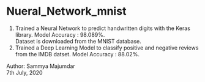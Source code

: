# Nueral_Network_mnist  

1) Trained a Neural Network to predict handwritten digits with the Keras library. Model Accuracy : 98.089%.  
Dataset is downloaded from the MNIST database.  
2) Trained a Deep Learning Model to classify positive and negative reviews from the IMDB datset. Model Accuracy : 88.02%.  

Author: Sammya Majumdar  
7th July, 2020  
